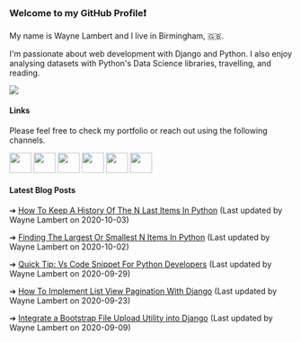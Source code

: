 ### Welcome to my GitHub Profile:exclamation:

My name is Wayne Lambert and I live in Birmingham, :uk:.

I'm passionate about web development with Django and Python. I also enjoy analysing datasets with Python's Data Science libraries, travelling, and reading.

<img src="https://wl-portfolio.s3.eu-west-2.amazonaws.com/images/python_django_pandas.png">


#### Links

Please feel free to check my portfolio or reach out using the following channels.

<a href="https://waynelambert.dev/"><img src="https://wl-portfolio.s3.eu-west-2.amazonaws.com/images/github-profile/home.svg" width="39" height="36"/></a>
<a href="https://waynelambert.dev/blog/"><img src="https://wl-portfolio.s3.eu-west-2.amazonaws.com/images/github-profile/blog.svg" width="39" height="36" /></a>
<a href="https://waynelambert.dev/about-me/"><img src="https://wl-portfolio.s3.eu-west-2.amazonaws.com/images/github-profile/user.svg" width="39" height="36" /></a>
<a href="https://waynelambert.dev/contact/"><img src="https://wl-portfolio.s3.eu-west-2.amazonaws.com/images/github-profile/envelope.svg" width="39" height="36" /></a>
<a href="https://www.linkedin.com/in/waynealambert/"><img src="https://wl-portfolio.s3.eu-west-2.amazonaws.com/images/github-profile/linkedin-in.svg" width="39" height="36" /></a>
<a href="https://stackoverflow.com/users/11211077/wayne-lambert?tab=profile"><img src="https://wl-portfolio.s3.eu-west-2.amazonaws.com/images/github-profile/stack-overflow.svg" width="39" height="36" /></a>

#### Latest Blog Posts

➔ [How To Keep A History Of The N Last Items In Python](https://waynelambert.dev/blog/post/how-to-keep-history-last-n-items-python/)
(Last updated by Wayne Lambert on 2020-10-03)


➔ [Finding The Largest Or Smallest N Items In Python](https://waynelambert.dev/blog/post/finding-largest-smallest-n-items/)
(Last updated by Wayne Lambert on 2020-10-02)


➔ [Quick Tip: Vs Code Snippet For Python Developers](https://waynelambert.dev/blog/post/quick-tip-vs-code-snippet-for-python-developers/)
(Last updated by Wayne Lambert on 2020-09-29)


➔ [How To Implement List View Pagination With Django](https://waynelambert.dev/blog/post/how-to-implement-list-view-pagination-with-django/)
(Last updated by Wayne Lambert on 2020-09-23)


➔ [Integrate a Bootstrap File Upload Utility into Django](https://waynelambert.dev/blog/post/integrate-a-bootstrap-file-upload-utility-into-django/)
(Last updated by Wayne Lambert on 2020-09-09)

